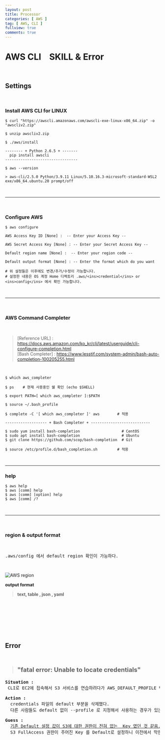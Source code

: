 ```yaml
---
layout: post
title: Processor
categories: [ AWS ]
tag: [ AWS, CLI ]
fullview: true
comments: true
---
```



# **AWS CLI &nbsp;&nbsp; SKILL & Error**
<br>

## **Settings**
<br>

### **Install AWS CLI for LINUX** 

```console
$ curl "https://awscli.amazonaws.com/awscli-exe-linux-x86_64.zip" -o "awscliv2.zip"

$ unzip awscliv2.zip

$ ./aws/install

-------- + Python 2.6.5 + -------
  pip install awscli
---------------------------------

$ aws --version

> aws-cli/2.5.0 Python/3.9.11 Linux/5.10.16.3-microsoft-standard-WSL2 exe/x86_64.ubuntu.20 prompt/off
```

<br>

---

<br>

### **Configure AWS**
```console
$ aws configure

AWS Access Key ID [None] :  -- Enter your Access Key --

AWS Secret Access Key [None] : -- Enter your Secret Access Key --

Default region name [None] :  -- Enter your region code --

Default output format [None] : -- Enter the format which do you want

# 위 설정들은 이후에도 변경/추가/수정이 가능합니다.
# 설정한 내용은 OS 계정 Home 디렉토리 .aws/<ins>credential</ins> or <ins>config</ins> 에서 확인 가능합니다.
```
<br>

---

<br>

### **AWS Command Completer**

<br>

>[Reference URL] : https://docs.aws.amazon.com/ko_kr/cli/latest/userguide/cli-configure-completion.html<br>
[Bash Completer] : https://www.lesstif.com/system-admin/bash-auto-completion-100205255.html

<br>

```console
$ which aws_completer

$ ps    # 현재 사용중인 쉘 확인 (echo $SHELL)

$ export PATH=[ which aws_completer ]:$PATH    

$ source ~/.bash_profile

$ complete -C '[ which aws_completer ]' aws        # 적용

------------------- + Bash Completer + ---------------------------

$ sudo yum install bash-completion                   # CentOS
$ sudo apt install bash-completion                   # Ubuntu
$ git clone https://github.com/scop/bash-completion  # Git

$ source /etc/profile.d/bash_completion.sh         # 적용
```

<br>

---

### **help**
```console
$ aws help
$ aws [comm] help
$ aws [comm] [option] help
$ aws [comm] /?
```

<br>

---

<br>




### **region & output format**

<br>

<pre>
.aws/config 에서 default region 확인이 가능하다. 
</pre>

<br>

![AWS region](https://www.wysheid.com/wp-content/uploads/2018/04/img_5ae3491b6171b.png)

**output format**
> <b>text, table , json , yaml</b> 











<br><br><br><br><br><br>



## **Error**

<br>

> <p style="font-size:20px; font-weight:700;">"fatal error: Unable to locate credentials"</p>
<pre>
<b>Situation :</b>
 CLI로 EC2에 접속해서 S3 서비스를 연습하려다가 AWS_DEFAULT_PROFILE 변수를 잘못 건드려서 s3 sync 명령어를 수행하다 위와 같은 오류가 발생했음.

<b>Action : </b>
  credentials 파일의 default 부분을 삭제했다.
  다른 사람들도 default 없이 --profile 로 지정해서 사용하는 경우가 있는것 같지만 위의 오류의 원인에 대해서 정확히 무엇이 문제인지 인지하지 못했다.

<b>Guess :</b> 
  <ins>기존 Default 설정 값이 S3에 대한 권한이 전혀 없는  Key 였던 것 같음.</ins>
  S3 FullAccess 권한이 주어진 Key 를 Default로 설정하니 이전에서 막힌 모든 명령어들의 수행이 가능하다.

</pre>

